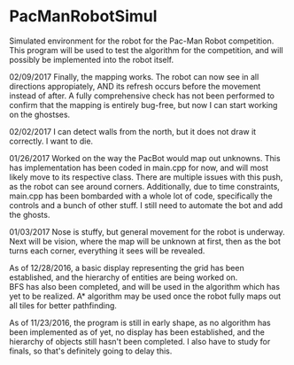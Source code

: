 # PacManRobotSimul
Simulated environment for the robot for the Pac-Man Robot competition.
This program will be used to test the algorithm for the competition, and will possibly be implemented into the robot itself.

02/09/2017
Finally, the mapping works. The robot can now see in all directions appropiately, AND its refresh occurs before the movement instead of after.
A fully comprehensive check has not been performed to confirm that the mapping is entirely bug-free, but now I can start working on the ghostses.

02/02/2017
I can detect walls from the north, but it does not draw it correctly.  I want to die.

01/26/2017
Worked on the way the PacBot would map out unknowns.  This has implementation has been coded in main.cpp for now, and will most
likely move to its respective class.  There are multiple issues with this push, as the robot can see around corners.  Additionally,
due to time constraints, main.cpp has been bombarded with a whole lot of code, specifically the controls and a bunch of other stuff.
I still need to automate the bot and add the ghosts.
 
01/03/2017
Nose is stuffy, but general movement for the robot is underway.  Next will be vision, where the map will be unknown at first, 
then as the bot turns each corner, everything it sees will be revealed.

As of 12/28/2016, a basic display representing the grid has been established, and the hierarchy of entities are being worked on.  
BFS has also been completed, and will be used in the algorithm which has yet to be realized.  A* algorithm may be used once the
robot fully maps out all tiles for better pathfinding.


As of 11/23/2016, the program is still in early shape, as no algorithm has been implemented as of yet, 
no display has been established, and the hierarchy of objects still hasn't been completed.  I also have to study for finals, so
that's definitely going to delay this.  